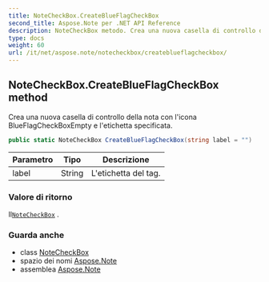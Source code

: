 ```yaml
---
title: NoteCheckBox.CreateBlueFlagCheckBox
second_title: Aspose.Note per .NET API Reference
description: NoteCheckBox metodo. Crea una nuova casella di controllo della nota con licona BlueFlagCheckBoxEmpty e letichetta specificata.
type: docs
weight: 60
url: /it/net/aspose.note/notecheckbox/createblueflagcheckbox/
---
```

## NoteCheckBox.CreateBlueFlagCheckBox method

Crea una nuova casella di controllo della nota con l'icona BlueFlagCheckBoxEmpty e l'etichetta specificata.

```csharp
public static NoteCheckBox CreateBlueFlagCheckBox(string label = "")
```

| Parametro | Tipo | Descrizione |
| --- | --- | --- |
| label | String | L'etichetta del tag. |

### Valore di ritorno

Il[`NoteCheckBox`](../) .

### Guarda anche

* class [NoteCheckBox](../)
* spazio dei nomi [Aspose.Note](../../notecheckbox/)
* assemblea [Aspose.Note](../../../)


